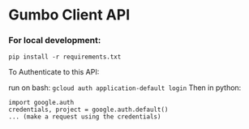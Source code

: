 # Gumbo Client API

### For local development:

```pip install -r requirements.txt```

To Authenticate to this API: 

run on bash: `gcloud auth application-default login`
Then in python:
```
import google.auth
credentials, project = google.auth.default()
... (make a request using the credentials)
```